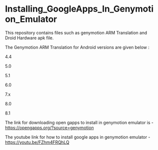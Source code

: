 # Installing_GoogleApps_In_Genymotion_Emulator
This repository contains files such as genymotion ARM Translation and Droid Hardware apk file.

The Genymotion ARM Translation for Android versions are given below :

4.4

5.0

5.1

6.0

7.x

8.0

8.1


The link for downloading open gapps to install in genymotion emulator is - https://opengapps.org/?source=genymotion

The youtube link for how to install google apps in genymotion emulator - https://youtu.be/FZhm4FRQhLQ
